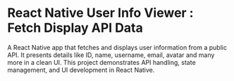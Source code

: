 # React Native User Info Viewer : Fetch Display API Data
A React Native app that fetches and displays user information from a public API. It presents details like ID, name, username, email, avatar and many more in a clean UI. This project demonstrates API handling, state management, and UI development in React Native.
